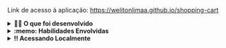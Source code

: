 Link de acesso à aplicação: https://welitonlimaa.github.io/shopping-cart
<details>
  <summary><strong> 👨‍💻 O que foi desenvolvido </strong></summary><br />
 - Carrinho de compras totalmente dinâmico! 🛒
  ![Captura de tela de 2022-12-19 12-53-02](https://user-images.githubusercontent.com/108986668/208490444-d7b61730-f4a5-423e-95ed-ab7ebce12a82.png)

</details>
<details>
  <summary><strong>:memo: Habilidades Envolvidas </strong></summary><br />
- Requisições e consumo de dados vindos de uma `API`;

- Manipulação do DOM com JavaScript 

</details>
<details>
  <summary><strong>‼️ Acessando Localmente</strong></summary><br />

  1. Clone o repositório

  - Use o comando: `git clone`.
  - Entre na pasta do repositório que você acabou de clonar

  2. Instale as dependências

  - `npm install`.

</details>
